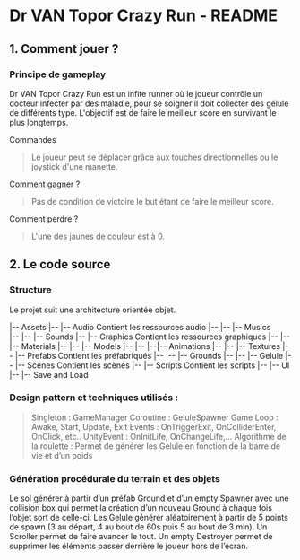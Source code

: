 # Dr VAN Topor Crazy Run - README

## 1. Comment jouer ?

### Principe de gameplay

Dr VAN Topor Crazy Run est un infite runner où le joueur contrôle un docteur infecter par des maladie, pour se soigner il doit collecter des gélule de différents type.
L'objectif est de faire le meilleur score en survivant le plus longtemps.

Commandes

> Le joueur peut se déplacer grâce aux touches directionnelles ou le joystick d'une manette.

Comment gagner ?

> Pas de condition de victoire le but étant de faire le meilleur score.

Comment perdre ?

> L'une des jaunes de couleur est à 0.

## 2. Le code source

### Structure

Le projet suit une architecture orientée objet.

|-- Assets
|-- |-- Audio           Contient les ressources audio
|-- |-- |-- Musics			
|-- |-- |-- Sounds
|-- |-- Graphics				Contient les ressources graphiques
|-- |-- |-- Materials
|-- |-- |-- Models
|-- |-- |--|-- Animations
|-- |-- |-- Textures
|-- |-- Prefabs				Contient les préfabriqués
|-- |-- |-- Grounds
|-- |-- |-- Gelule
|-- |-- Scenes				Contient les scènes
|-- |-- Scripts				Contient les scripts
|-- |-- UI
|-- |-- Save and Load


### Design pattern et techniques utilisés :

> Singleton : GameManager
> Coroutine : GeluleSpawner
> Game Loop : Awake, Start, Update, Exit
> Events : OnTriggerExit, OnColliderEnter, OnClick, etc..
> UnityEvent : OnInitLife, OnChangeLife,...
> Algorithme de la roulette : Permet de générer les Gelule en fonction de la barre de vie et d’un poids

### Génération procédurale du terrain et des objets
Le sol générer à partir d’un préfab Ground et d’un empty Spawner avec une collision box qui permet la création d’un nouveau Ground à chaque fois l’objet sort de celle-ci.
Les Gelule générer aléatoirement à partir de 5 points de spawn (3 au départ, 4 au bout de 60s puis 5 au bout de 3 min).
Un Scroller permet de faire avancer le tout.
Un empty Destroyer permet de supprimer les éléments passer derrière le joueur hors de l’écran.


